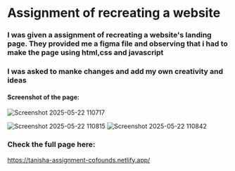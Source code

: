 <h1>Assignment of recreating a website</h1>
<h3>I was given a assignment of recreating a website's landing page. They provided me a figma file and observing that i had to make the page using html,css and javascript</h3>
<h3>I was asked to manke changes and add my own creativity and ideas</h3>
<h4>Screenshot of the page:</h4>

![Screenshot 2025-05-22 110717](https://github.com/user-attachments/assets/d59b5778-78b7-4bbf-8d4d-c68c42fac064)

![Screenshot 2025-05-22 110815](https://github.com/user-attachments/assets/e4a09cb5-cf38-4ac1-bc4f-d296e48bc59d)
![Screenshot 2025-05-22 110842](https://github.com/user-attachments/assets/a64a7e7e-d5c9-4b88-bcc0-6adbc9f99625)

<h3>Check the full page here:</h3>
<a href="https://tanisha-assignment-cofounds.netlify.app/">https://tanisha-assignment-cofounds.netlify.app/</a>
